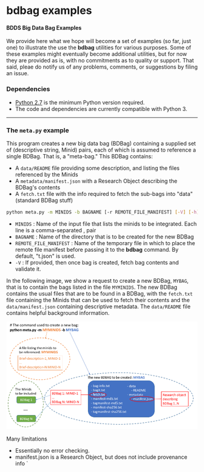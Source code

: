 # bdbag examples

#### BDDS Big Data Bag Examples

We provide here what we hope will become a set of examples 
(so far, just one) to illustrate the use the **bdbag** utilities for various purposes.
Some of these examples might eventually become additional utilities, but for now 
they are provided as is, with no commitments as to quality or support. That said,
pleae do notify us of any problems, comments, or suggestions by filing an issue.

### Dependencies

* [Python 2.7](https://www.python.org/downloads/release/python-2711/) is the minimum Python version required.
* The code and dependencies are currently compatible with Python 3.

---

### The `meta.py` example

This program creates a new big data bag (BDBag) containing a supplied set of (descriptive string, Minid) pairs,
each of which is assumed to reference a single BDBag.  That is, a "meta-bag." This BDBag contains:
* A `data/README` file providing some description, and listing the files referenced by the Minids
* A `metadata/manifest.json` with a Research Object describing the BDBag's contents
* A `fetch.txt` file with the info required to fetch the sub-bags into "data" (standard BDBag stuff)

```sh
python meta.py -m MINIDS -b BAGNAME [-r REMOTE_FILE_MANIFEST] [-V] [-h]
```
* `MINIDS` : Name of the input file that lists the minids to be integrated. Each line is a comma-separated <descriptive string>, <minid> pair
* `BAGNAME` : Name of the directory that is to be created for the new BDBag
* `REMOTE_FILE_MANIFEST` : Name of the temporary file in which to place the remote file manifest before passing it to the **bdbag** command. By default, "t.json" is used.
* `-V` : If provided, then once bag is created, fetch bag contents and validate it.

In the following image, we show a request to create a new BDBag, `MYBAG`, that is to contain
the bags listed in the file `MYMINIDS`. The new BDBag contains the usual files that are to be
found in a BDBag, with the `fetch.txt` file containing the Minids that can be used to fetch
their contents and the `data/manifest.json` containing descriptive metadata. The `data/README` file
contains helpful background information.

![Image of the whole thing](images/MetaBags.png)

Many limitations
* Essentially no error checking.
* manifest.json is a Research Object, but does not include provenance info
`
